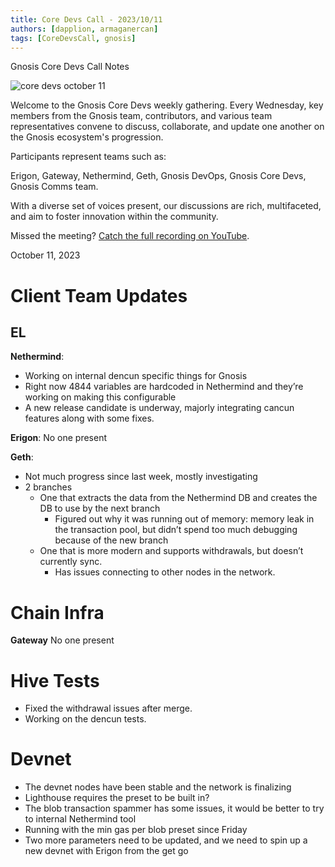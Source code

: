 ```yaml
---
title: Core Devs Call - 2023/10/11
authors: [dapplion, armaganercan]
tags: [CoreDevsCall, gnosis]
---
```


Gnosis Core Devs Call Notes

![core devs october 11](https://github.com/gnosischain/documentation-1/assets/75987728/9d93a92d-b7c8-4b44-8f6c-1623c2557a4c)

Welcome to the Gnosis Core Devs weekly gathering. Every Wednesday, key members from the Gnosis team, contributors, and various team representatives convene to discuss, collaborate, and update one another on the Gnosis ecosystem's progression.

Participants represent teams such as:

Erigon, Gateway, Nethermind, Geth, Gnosis DevOps, Gnosis Core Devs, Gnosis Comms team.

With a diverse set of voices present, our discussions are rich, multifaceted, and aim to foster innovation within the community.

Missed the meeting? [Catch the full recording on YouTube](https://youtu.be/E_nP81U8QLU).

October 11, 2023

# Client Team Updates
## EL

**Nethermind**: 
 * Working on internal dencun specific things for Gnosis
 * Right now 4844 variables are hardcoded in Nethermind and they’re working on making this configurable
 * A new release candidate is underway, majorly integrating cancun features along with some fixes.

**Erigon**: 
No one present

**Geth**:
  * Not much progress since last week, mostly investigating
  * 2 branches
    * One that extracts the data from the Nethermind DB and creates the DB to use by the next branch
      * Figured out why it was running out of memory: memory leak in the transaction pool, but didn’t spend too much debugging because of the new branch
    * One that is more modern and supports withdrawals, but doesn’t currently sync.
      * Has issues connecting to other nodes in the network.

# Chain Infra

**Gateway**
No one present

# Hive Tests

* Fixed the withdrawal issues after merge.
* Working on the dencun tests.

# Devnet

* The devnet nodes have been stable and the network is finalizing
* Lighthouse requires the preset to be built in?
* The blob transaction spammer has some issues, it would be better to try to internal Nethermind tool
* Running with the min gas per blob preset since Friday
* Two more parameters need to be updated, and we need to spin up a new devnet with Erigon from the get go




















